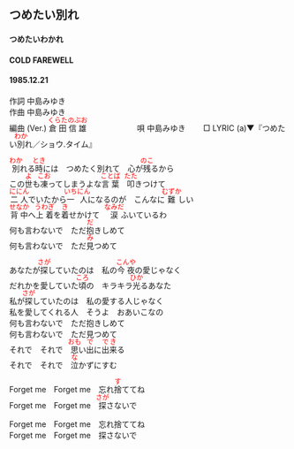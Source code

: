 <style type="text/css">
	ruby{
	    ruby-position: over;
	}
	ruby > rt{font-size: 12px;color:red;}
	p{font:16px;font-size: '楷体'}
</style>
## つめたい別れ
#### つめたいわかれ
#### COLD FAREWELL
#### 1985.12.21
  

作詞  中島みゆき        
作曲  中島みゆき        
編曲 (Ver.) <ruby><rb>倉田</rb><rp>(</rp><rt>くらた</rt><rp>)</rp></ruby><ruby><rb>信雄</rb><rp>(</rp><rt>のぶお</rt><rp>)</rp></ruby>　　　　  　　
唄  中島みゆき　　
□ LYRIC (a)▼『つめたい<ruby><rb>別</rb><rp>(</rp><rt>わか</rt><rp>)</rp></ruby>れ／ショウ.タイム』 　　
  
<ruby><rb>別</rb><rp>(</rp><rt>わか</rt><rp>)</rp></ruby>れる<ruby><rb>時</rb><rp>(</rp><rt>とき</rt><rp>)</rp></ruby>には　つめたく別れて　心が<ruby><rb>残</rb><rp>(</rp><rt>のこ</rt><rp>)</rp></ruby>るから  
この<ruby><rb>世</rb><rp>(</rp><rt>よ</rt><rp>)</rp></ruby>も<ruby><rb>凍</rb><rp>(</rp><rt>こお</rt><rp>)</rp></ruby>ってしまうよな<ruby><rb>言葉</rb><rp>(</rp><rt>ことば</rt><rp>)</rp></ruby>　<ruby><rb>叩</rb><rp>(</rp><rt>たた</rt><rp>)</rp></ruby>きつけて  
<ruby><rb>二人</rb><rp>(</rp><rt>ににん</rt><rp>)</rp></ruby>でいたから<ruby><rb>一人</rb><rp>(</rp><rt>いちにん</rt><rp>)</rp></ruby>になるのが　こんなに<ruby><rb>難</rb><rp>(</rp><rt>むずか</rt><rp>)</rp></ruby>しい  
<ruby><rb>背中</rb><rp>(</rp><rt>せなか</rt><rp>)</rp></ruby>へ<ruby><rb>上着</rb><rp>(</rp><rt>うわぎ</rt><rp>)</rp></ruby>を<ruby><rb>着</rb><rp>(</rp><rt>き</rt><rp>)</rp></ruby>せかけて　<ruby><rb>涙</rb><rp>(</rp><rt>なみだ</rt><rp>)</rp></ruby>ふいているわ  
何も言わないで　ただ<ruby><rb>抱</rb><rp>(</rp><rt>だ</rt><rp>)</rp></ruby>きしめて  
何も言わないで　ただ<ruby><rb>見</rb><rp>(</rp><rt>み</rt><rp>)</rp></ruby>つめて  
  
あなたが<ruby><rb>探</rb><rp>(</rp><rt>さが</rt><rp>)</rp></ruby>していたのは　私の<ruby><rb>今夜</rb><rp>(</rp><rt>こんや</rt><rp>)</rp></ruby>の愛じゃなく  
だれかを愛していた<ruby><rb>頃</rb><rp>(</rp><rt>ころ</rt><rp>)</rp></ruby>の　キラキラ<ruby><rb>光</rb><rp>(</rp><rt>ひか</rt><rp>)</rp></ruby>るあなた  
私が<ruby><rb>探</rb><rp>(</rp><rt>さが</rt><rp>)</rp></ruby>していたのは　私の愛する人じゃなく  
私を愛してくれる人　そうよ　おあいこなの  
何も言わないで　ただ抱きしめて  
何も言わないで　ただ見つめて  
それで　それで　<ruby><rb>思</rb><rp>(</rp><rt>おも</rt><rp>)</rp></ruby>い<ruby><rb>出</rb><rp>(</rp><rt>で</rt><rp>)</rp></ruby>に<ruby><rb>出来</rb><rp>(</rp><rt>でき</rt><rp>)</rp></ruby>る  
それで　それで　<ruby><rb>泣</rb><rp>(</rp><rt>な</rt><rp>)</rp></ruby>かずにすむ  
  
Forget me　Forget me　忘れ<ruby><rb>捨</rb><rp>(</rp><rt>す</rt><rp>)</rp></ruby>ててね  
Forget me　Forget me　<ruby><rb>探</rb><rp>(</rp><rt>さが</rt><rp>)</rp></ruby>さないで  
  
Forget me　Forget me　忘れ捨ててね  
Forget me　Forget me　探さないで  
